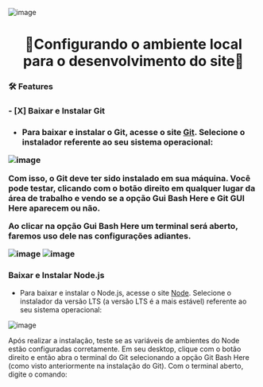 ![image](https://user-images.githubusercontent.com/62573072/140557803-c7b8615e-6574-48f4-aae8-208db0566832.png)


<h1 align="center">
    🚀Configurando o ambiente local para o desenvolvimento do site🚀
</h1>
 
### 🛠 Features
<p><h3>- [X] Baixar e Instalar Git<h3></p>

- Para baixar e instalar o Git, acesse o site [Git](https://git-scm.com/downloads). Selecione o instalador referente ao seu sistema operacional:<br />

![image](https://user-images.githubusercontent.com/62573072/140518031-752fed0d-5a49-4983-a58d-36b57b6900ae.png) 

Com isso, o Git deve ter sido instalado em sua máquina. Você pode testar, clicando com o botão direito em qualquer lugar da área de trabalho e vendo se a opção Gui Bash Here e Git GUI Here aparecem ou não.

Ao clicar na opção Gui Bash Here um terminal será aberto, faremos uso dele nas configurações adiantes.<br />

![image](https://user-images.githubusercontent.com/62573072/140558024-35ccd14d-9860-49cf-b6be-cb4b1901453b.png)
![image](https://user-images.githubusercontent.com/62573072/140558140-77c44175-f0b1-4cf8-bf9a-268d6a484e13.png)

<p><h3>Baixar e Instalar Node.js</h3></p>  

- Para baixar e instalar o Node.js, acesse o site [Node](https://nodejs.org/en/download/). Selecione o instalador da versão LTS (a versão LTS é a mais estável) referente ao seu sistema operacional:

![image](https://user-images.githubusercontent.com/62573072/140558648-9dbb2441-3fbd-4228-a2c5-3dcfb9e7d317.png)

Após realizar a instalação, teste se as variáveis de ambientes do Node estão configuradas corretamente. Em seu desktop, clique com o botão direito e então abra o terminal do Git selecionando a opção Git Bash Here (como visto anteriormente na instalação do Git). Com o terminal aberto, digite o comando:

